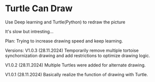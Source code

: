 # Turtle Can Draw
 Use Deep learning and Turtle(Python) to redraw the picture

It's slow but intresting...

Plan:
    Trying to increase drawing speed and keep learning.

Versions:
V1.0.3 (28.11.2024)
    Temporarily remove multiple tortoise synchornization drawing and add restrictions to optimize drawing logic.

V1.0.2 (28.11.2024)
    Multiple Turtles were added for alternate drawing.

V1.0.1 (28.11.2024)
    Basically realize the function of drawing with Turtle.
